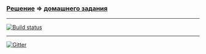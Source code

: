 ### [Решение](https://github.com/Cliffart44/Auto_hw_2.4.2.git) => [домашнего задания](https://github.com/netology-code/aqa-homeworks/tree/aqa4/bdd#%D0%B7%D0%B0%D0%B4%D0%B0%D1%87%D0%B0-2---bdd-%D0%BD%D0%B5%D0%BE%D0%B1%D1%8F%D0%B7%D0%B0%D1%82%D0%B5%D0%BB%D1%8C%D0%BD%D0%B0%D1%8F)

---
[![Build status](https://ci.appveyor.com/api/projects/status/qaqlvfjgot05kf43/branch/main?svg=true)](https://ci.appveyor.com/project/Cliffart44/auto-hw-2-4-2/branch/main)

---
[![Gitter](https://badges.gitter.im/Cliffart44/community.svg)](https://gitter.im/Cliffart44/community?utm_source=badge&utm_medium=badge&utm_campaign=pr-badge)